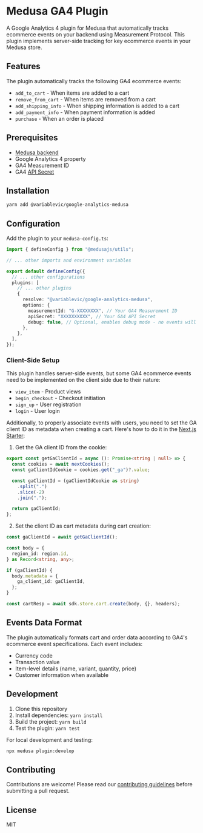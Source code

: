 # Medusa GA4 Plugin

A Google Analytics 4 plugin for Medusa that automatically tracks ecommerce events on your backend using Measurement Protocol. This plugin implements server-side tracking for key ecommerce events in your Medusa store.

## Features

The plugin automatically tracks the following GA4 ecommerce events:

- `add_to_cart` - When items are added to a cart
- `remove_from_cart` - When items are removed from a cart
- `add_shipping_info` - When shipping information is added to a cart
- `add_payment_info` - When payment information is added
- `purchase` - When an order is placed

## Prerequisites

- [Medusa backend](https://docs.medusajs.com/development/backend/install)
- Google Analytics 4 property
- GA4 Measurement ID
- GA4 [API Secret](https://support.google.com/analytics/answer/9814495)

## Installation

```bash
yarn add @variablevic/google-analytics-medusa
```

## Configuration

Add the plugin to your `medusa-config.ts`:

```typescript
import { defineConfig } from "@medusajs/utils";

// ... other imports and environment variables

export default defineConfig({
  // ... other configurations
  plugins: [
    // ... other plugins
    {
      resolve: "@variablevic/google-analytics-medusa",
      options: {
        measurementId: "G-XXXXXXXX", // Your GA4 Measurement ID
        apiSecret: "XXXXXXXXXX", // Your GA4 API Secret
        debug: false, // Optional, enables debug mode - no events will be sent to your property when debug is active!
      },
    },
  ],
});
```

### Client-Side Setup

This plugin handles server-side events, but some GA4 ecommerce events need to be implemented on the client side due to their nature:

- `view_item` - Product views
- `begin_checkout` - Checkout initiation
- `sign_up` - User registration
- `login` - User login

Additionally, to properly associate events with users, you need to set the GA client ID as metadata when creating a cart. Here's how to do it in the [Next.js Starter](https://github.com/medusajs/nextjs-starter-medusa):

1. Get the GA client ID from the cookie:

```typescript
export const getGaClientId = async (): Promise<string | null> => {
  const cookies = await nextCookies();
  const gaClientIdCookie = cookies.get("_ga")?.value;

  const gaClientId = (gaClientIdCookie as string)
    .split(".")
    .slice(-2)
    .join(".");

  return gaClientId;
};
```

2. Set the client ID as cart metadata during cart creation:

```typescript
const gaClientId = await getGaClientId();

const body = {
  region_id: region.id,
} as Record<string, any>;

if (gaClientId) {
  body.metadata = {
    ga_client_id: gaClientId,
  };
}

const cartResp = await sdk.store.cart.create(body, {}, headers);
```

## Events Data Format

The plugin automatically formats cart and order data according to GA4's ecommerce event specifications. Each event includes:

- Currency code
- Transaction value
- Item-level details (name, variant, quantity, price)
- Customer information when available

## Development

1. Clone this repository
2. Install dependencies: `yarn install`
3. Build the project: `yarn build`
4. Test the plugin: `yarn test`

For local development and testing:

```bash
npx medusa plugin:develop
```

## Contributing

Contributions are welcome! Please read our [contributing guidelines](CONTRIBUTING.md) before submitting a pull request.

## License

MIT
